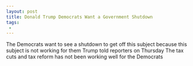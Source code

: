 ```yaml
---
layout: post
title: Donald Trump Democrats Want a Government Shutdown
tags:
 -
---
```

The Democrats want to see a shutdown to get off this subject because this subject is not working for them Trump told reporters on Thursday The tax cuts and tax reform has not been working well for the Democrats
